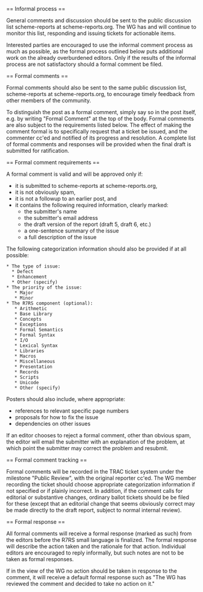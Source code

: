 
== Informal process ==

General comments and discussion should be sent to the public
discussion list scheme-reports at scheme-reports.org.  The WG has
and will continue to monitor this list, responding and issuing
tickets for actionable items.

Interested parties are encouraged to use the informal comment
process as much as possible, as the formal process outlined below
puts additional work on the already overburdened editors.  Only
if the results of the informal process are not satisfactory should
a formal comment be filed.

== Formal comments ==

Formal comments should also be sent to the same public discussion
list, scheme-reports at scheme-reports.org, to encourage timely feedback
from other members of the community.

To distinguish the post as a formal comment, simply say so in the post
itself, e.g. by writing "Formal Comment" at the top of the body.
Formal comments are also subject to the requirements listed below.
The effect of making the comment formal is to specifically request that a
ticket be issued, and the commenter cc'ed and notified of its progress and
resolution.  A complete list of formal comments and responses will be
provided when the final draft is submitted for ratification.

== Formal comment requirements ==

A formal comment is valid and will be approved only if:

  * it is submitted to scheme-reports at scheme-reports.org,
  * it is not obviously spam,
  * it is not a followup to an earlier post, and
  * it contains the following required information, clearly marked:
    * the submitter's name
    * the submitter's email address
    * the draft version of the report (draft 5, draft 6, etc.)
    * a one-sentence summary of the issue
    * a full description of the issue

The following categorization information should also be provided if at all possible:

    * The type of issue:
      * Defect
      * Enhancement
      * Other (specify)
    * The priority of the issue:
       * Major
       * Minor
    * The R7RS component (optional):
       * Arithmetic
       * Base Library
       * Concepts
       * Exceptions
       * Formal Semantics
       * Formal Syntax
       * I/O
       * Lexical Syntax
       * Libraries
       * Macros
       * Miscellaneous
       * Presentation
       * Records
       * Scripts
       * Unicode
       * Other (specify)

Posters should also include, where appropriate:

  * references to relevant specific page numbers
  * proposals for how to fix the issue
  * dependencies on other issues

If an editor chooses to reject a formal comment, other than
obvious spam, the editor will email the submitter with an
explanation of the problem, at which point the submitter may
correct the problem and resubmit.

== Formal comment tracking ==

Formal comments will be recorded in the TRAC ticket system under the
milestone "Public Review", with the original reporter cc'ed.  The WG
member recording the ticket should choose appropriate categorization
information if not specified or if plainly incorrect.  In addition, if
the comment calls for editorial
or substantive changes, ordinary ballot tickets should be be filed for these (except
that an editorial change that seems obviously correct may be made directly
to the draft report, subject to normal internal review).

== Formal response ==

All formal comments will receive a formal response (marked as such)
from the editors before the R7RS small language is finalized. The
formal response will describe the action taken and the rationale for
that action. Individual editors are encouraged to reply informally,
but such notes are not to be taken as formal responses.

If in the view of the WG no action should be taken in response to the
comment, it will receive a default formal response such as "The WG has
reviewed the comment and decided to take no action on it."